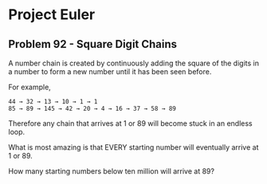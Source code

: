 # Project Euler

## Problem 92 - Square Digit Chains

A number chain is created by continuously adding the square of the digits in a number to form a new number until it has been seen before.

For example,

    44 → 32 → 13 → 10 → 1 → 1
    85 → 89 → 145 → 42 → 20 → 4 → 16 → 37 → 58 → 89

Therefore any chain that arrives at 1 or 89 will become stuck in an endless loop.

What is most amazing is that EVERY starting number will eventually arrive at 1 or 89.

How many starting numbers below ten million will arrive at 89?
